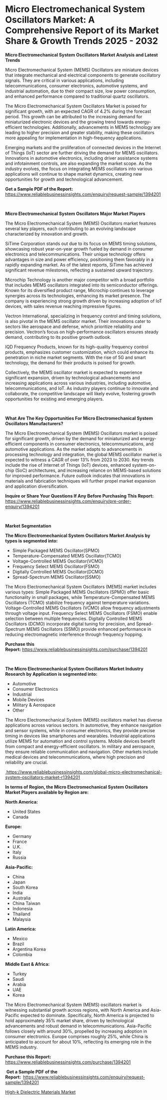 <p><h1>Micro Electromechanical System Oscillators Market: A Comprehensive Report of its Market Share & Growth Trends 2025 - 2032</h1></p><p><strong>Micro Electromechanical System Oscillators Market Analysis and Latest Trends</strong></p>
<p><p>Micro Electromechanical System (MEMS) Oscillators are miniature devices that integrate mechanical and electrical components to generate oscillatory signals. They are critical in various applications, including telecommunications, consumer electronics, automotive systems, and industrial automation, due to their compact size, low power consumption, and enhanced performance compared to traditional quartz oscillators.</p><p>The Micro Electromechanical System Oscillators Market is poised for significant growth, with an expected CAGR of 4.2% during the forecast period. This growth can be attributed to the increasing demand for miniaturized electronic devices and the growing trend towards energy-efficient technologies. Additionally, advancements in MEMS technology are leading to higher precision and greater stability, making these oscillators more appealing for implementation in high-frequency applications.</p><p>Emerging markets and the proliferation of connected devices in the Internet of Things (IoT) sector are further driving the demand for MEMS oscillators. Innovations in automotive electronics, including driver assistance systems and infotainment controls, are also expanding the market scope. As the industry evolves, the focus on integrating MEMS oscillators into various applications will continue to shape market dynamics, creating new opportunities for growth and technological advancement.</p></p>
<p><strong>Get a Sample PDF of the Report:&nbsp;</strong> <a href="https://www.reliablebusinessinsights.com/enquiry/request-sample/1394201?utm_campaign=3043&utm_medium=2&utm_source=Github&utm_content=ia&utm_term=22032025&utm_id=micro-electromechanical-system-oscillators">https://www.reliablebusinessinsights.com/enquiry/request-sample/1394201</a></p>
<p>&nbsp;</p>
<p><strong>Micro Electromechanical System Oscillators Major Market Players</strong></p>
<p><p>The Micro Electromechanical System (MEMS) Oscillators market features several key players, each contributing to an evolving landscape characterized by innovation and growth.</p><p>SiTime Corporation stands out due to its focus on MEMS timing solutions, showcasing robust year-on-year growth fueled by demand in consumer electronics and telecommunications. Their unique technology offers advantages in size and power efficiency, positioning them favorably in a rapidly expanding market. As of the latest reports, SiTime has achieved significant revenue milestones, reflecting a sustained upward trajectory.</p><p>Microchip Technology is another major competitor with a broad portfolio that includes MEMS oscillators integrated into its semiconductor offerings. Known for its diversified product range, Microchip continues to leverage synergies across its technologies, enhancing its market presence. The company is experiencing strong growth driven by increasing adoption of IoT devices, with sales revenue reaching impressive figures.</p><p>Vectron International, specializing in frequency control and timing solutions, is also pivotal in the MEMS oscillator market. Their innovations cater to sectors like aerospace and defense, which prioritize reliability and precision. Vectron’s focus on high-performance oscillators ensures steady demand, contributing to its positive growth outlook.</p><p>IQD Frequency Products, known for its high-quality frequency control products, emphasizes customer customization, which could enhance its penetration in niche market segments. With the rise of 5G and smart technology, the demand for their products is poised for growth.</p><p>Collectively, the MEMS oscillator market is expected to experience significant expansion, driven by technological advancements and increasing applications across various industries, including automotive, telecommunications, and IoT. As industry players continue to innovate and collaborate, the competitive landscape will likely evolve, fostering growth opportunities for existing and emerging players.</p></p>
<p>&nbsp;</p>
<p><strong>What Are The Key Opportunities For Micro Electromechanical System Oscillators Manufacturers?</strong></p>
<p><p>The Micro Electromechanical System (MEMS) Oscillators market is poised for significant growth, driven by the demand for miniaturized and energy-efficient components in consumer electronics, telecommunications, and automotive applications. As the market adapts to advancements in processing technology and integration, the global MEMS oscillator market is expected to witness a CAGR of over 13% from 2023 to 2030. Key trends include the rise of Internet of Things (IoT) devices, enhanced system-on-chip (SoC) architectures, and increasing reliance on MEMS-based solutions for improved performance. Future outlook indicates that innovations in materials and fabrication techniques will further propel market expansion and application diversification.</p></p>
<p><strong>Inquire or Share Your Questions If Any Before Purchasing This Report:</strong> <a href="https://www.reliablebusinessinsights.com/enquiry/pre-order-enquiry/1394201?utm_campaign=3043&utm_medium=2&utm_source=Github&utm_content=ia&utm_term=22032025&utm_id=micro-electromechanical-system-oscillators">https://www.reliablebusinessinsights.com/enquiry/pre-order-enquiry/1394201</a></p>
<p>&nbsp;</p>
<p><strong>Market Segmentation</strong></p>
<p><strong>The Micro Electromechanical System Oscillators Market Analysis by types is segmented into:</strong></p>
<p><ul><li>Simple Packaged MEMS Oscillator(SPMO)</li><li>Temperature-Compensated MEMS Oscillator(TCMO)</li><li>Voltage-Controlled MEMS Oscillator(VCMO)</li><li>Frequency Select MEMS Oscillator(FSMO)</li><li>Digitally Controlled MEMS Oscillator(DCMO)</li><li>Spread-Spectrum MEMS Oscillator(SSMO)</li></ul></p>
<p><p>The Micro Electromechanical System Oscillators (MEMS) market includes various types: Simple Packaged MEMS Oscillators (SPMO) offer basic functionality in small packages, while Temperature-Compensated MEMS Oscillators (TCMO) stabilize frequency against temperature variations. Voltage-Controlled MEMS Oscillators (VCMO) allow frequency adjustments through voltage input. Frequency Select MEMS Oscillators (FSMO) enable selection between multiple frequencies. Digitally Controlled MEMS Oscillators (DCMO) incorporate digital tuning for precision, and Spread-Spectrum MEMS Oscillators (SSMO) provide enhanced performance in reducing electromagnetic interference through frequency hopping.</p></p>
<p><strong>Purchase this Report:&nbsp;</strong><a href="https://www.reliablebusinessinsights.com/purchase/1394201?utm_campaign=3043&utm_medium=2&utm_source=Github&utm_content=ia&utm_term=22032025&utm_id=micro-electromechanical-system-oscillators">https://www.reliablebusinessinsights.com/purchase/1394201</a></p>
<p>&nbsp;</p>
<p><strong>The Micro Electromechanical System Oscillators Market Industry Research by Application is segmented into:</strong></p>
<p><ul><li>Automotive</li><li>Consumer Electronics</li><li>Industrial</li><li>Mobile Devices</li><li>Military & Aerospace</li><li>Other</li></ul></p>
<p><p>The Micro Electromechanical System (MEMS) oscillators market has diverse applications across various sectors. In automotive, they enhance navigation and sensor systems, while in consumer electronics, they provide precise timing in devices like smartphones and wearables. Industrial applications utilize MEMS for automation and control systems. Mobile devices benefit from compact and energy-efficient oscillators. In military and aerospace, they ensure reliable communication and navigation. Other markets include medical devices and telecommunications, where high precision and reliability are crucial.</p></p>
<p><a href="https://www.reliablebusinessinsights.com/global-micro-electromechanical-system-oscillators-market-r1394201?utm_campaign=3043&utm_medium=2&utm_source=Github&utm_content=ia&utm_term=22032025&utm_id=micro-electromechanical-system-oscillators">&nbsp;https://www.reliablebusinessinsights.com/global-micro-electromechanical-system-oscillators-market-r1394201</a></p>
<p><strong>In terms of Region, the Micro Electromechanical System Oscillators Market Players available by Region are:</strong></p>
<p>
    <p> <strong> North America: </strong>
        <ul>
            <li>United States</li>
            <li>Canada</li>
        </ul>
        </p> 
    <p> <strong> Europe: </strong>
        <ul>
            <li>Germany</li>
            <li>France</li>
            <li>U.K.</li>
            <li>Italy</li>
            <li>Russia</li>
        </ul>
        </p> 
    <p> <strong> Asia-Pacific: </strong>
        <ul>
            <li>China</li>
            <li>Japan</li>
            <li>South Korea</li>
            <li>India</li>
            <li>Australia</li>
            <li>China Taiwan</li>
            <li>Indonesia</li>
            <li>Thailand</li>
            <li>Malaysia</li>
        </ul>
        </p> 
    <p> <strong> Latin America: </strong>
        <ul>
            <li>Mexico</li>
            <li>Brazil</li>
            <li>Argentina Korea</li>
            <li>Colombia</li>
        </ul>
        </p> 
    <p> <strong> Middle East & Africa: </strong>
        <ul>
            <li>Turkey</li>
            <li>Saudi</li>
            <li>Arabia</li>
            <li>UAE</li>
            <li>Korea</li>
        </ul>
    </p>
    </p>
<p><p>The Micro Electromechanical System (MEMS) oscillators market is witnessing substantial growth across regions, with North America and Asia-Pacific expected to dominate. Specifically, North America is projected to hold approximately 35% market share, driven by technological advancements and robust demand in telecommunications. Asia-Pacific follows closely with around 30%, propelled by increasing adoption in consumer electronics. Europe comprises roughly 25%, while China is anticipated to account for about 10%, reflecting its emerging role in the MEMS industry.</p></p>
<p><strong>Purchase this Report: </strong><a href="https://www.reliablebusinessinsights.com/purchase/1394201?utm_campaign=3043&utm_medium=2&utm_source=Github&utm_content=ia&utm_term=22032025&utm_id=micro-electromechanical-system-oscillators">https://www.reliablebusinessinsights.com/purchase/1394201</a></p>
<p>&nbsp;<strong>Get a Sample PDF of the Report:&nbsp;&nbsp;</strong><a href="https://www.reliablebusinessinsights.com/enquiry/request-sample/1394201?utm_campaign=3043&utm_medium=2&utm_source=Github&utm_content=ia&utm_term=22032025&utm_id=micro-electromechanical-system-oscillators">https://www.reliablebusinessinsights.com/enquiry/request-sample/1394201</a></p>
<p><strong></strong></p>
<p><p><a href="https://github.com/zitanebeibit9/Market-Research-Report-List-1/blob/main/high-k-dielectric-materials-market.md?utm_campaign=3043&utm_medium=2&utm_source=Github&utm_content=ia&utm_term=22032025&utm_id=micro-electromechanical-system-oscillators">High-k Dielectric Materials Market</a></p></p>